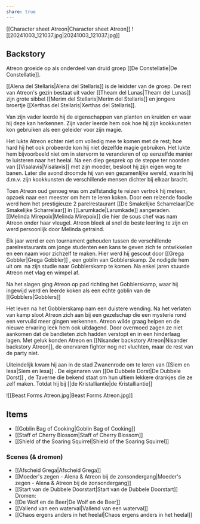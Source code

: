 ```yaml
---
share: true
---
```

[[Character sheet Atreon|Character sheet Atreon]]
![[20241003_121037.jpg|20241003_121037.jpg]]
## Backstory
Atreon groeide op als onderdeel van druid groep
[[De Constellatie|De Constellatie]]. 

[[Alena del Stellaris|Alena del Stellaris]] is de leidster van de groep. De rest van Atreon's gezin bestaat uit vader [[Theam del Lunas|Theam del Lunas]] zijn grote sibbel [[Merim del Stellaris|Merim del Stellaris]] en jongere broertje [[Xerthas del Stellaris|Xerthas del Stellaris]].

Van zijn vader leerde hij de eigenschappen van planten en kruiden en waar hij deze kan herkennen. Zijn vader leerde hem ook hoe hij zijn kookkunsten kon gebruiken als een geleider voor zijn magie. 

Het lukte Atreon echter niet om volledig mee te komen met de rest; hoe hard hij het ook probeerde kon hij niet dezelfde magie gebruiken. Het lukte hem bijvoorbeeld niet om in stervorm te veranderen of op eenzelfde manier te luisteren naar het heelal. Na een diep gesprek op de steppe ter noorden van [[Visalavis|Visalavis]] met zijn moeder, besloot hij zijn eigen weg te banen. Later die avond droomde hij van een gezamenlijke wereld, waarin hij d.m.v. zijn kookkunsten de verschillende mensen dichter bij elkaar bracht.

Toen Atreon oud genoeg was om zelfstandig te reizen vertrok hij meteen, opzoek naar een meester om hem te leren koken. Door een reizende foodie werd hem het prestigieuze 2 parelrestaurant [[De Smakelijke Scharrelaar|De Smakelijke Scharrelaar]] in [[Larumkade|Larumkade]] aangeraden. [[Melinda Mirepoix|Melinda Mirepoix]] die hier de sous chef was nam Atreon onder haar vleugel. Atreon bleek al snel de beste leerling te zijn en werd persoonlijk door Melinda getraind. 

Elk jaar werd er een tournament gehouden tussen de verschillende parelrestaurants om jonge studenten een kans te geven zich te ontwikkelen en een naam voor zichzelf te maken. Hier werd hij gescout door [[Grega Gobbler|Grega Gobbler]] , een goblin van Gobblerskamp. Ze nodigde hem uit om  na zijn studie naar Gobblerskamp te komen. Na enkel jaren stuurde Atreon met vlag en wimpel af.

Na het slagen ging Atreon op pad richting het Gobblerskamp, waar hij ingewijd werd en leerde koken als een echte goblin van de [[Gobblers|Gobblers]]

Het leven na het Gobblerskamp nam een duistere wending. Na het verlaten van kamp sloot Atreon zich aan bij een gezelschap die een mysterie rond een vervuild meer gingen verkennen. Atreon wilde graag helpen en de nieuwe ervaring leek hem ook uitdagend. Door overmoed zagen ze niet aankomen dat de bandieten zich hadden verstopt en in een hinderlaag lagen. Met geluk konden Atreon en [[Nisander backstory Atreon|Nisander backstory Atreon]], de onervaren fighter nog net vluchten, maar de rest van de party niet.

Uiteindelijk kwam hij aan in de stad Zwanenrode om te leren van [[Siem en Iesa|Siem en Iesa]] . De eigenaren van [[De Dubbele Dorst|De Dubbele Dorst]] , de Taverne die bekend staat om hun ultiem lekkere drankjes die ze zelf maken. Totdat hij bij [[de Kristalliantie|de Kristalliantie]]

![[Beast Forms Atreon.jpg|Beast Forms Atreon.jpg]]
## Items
* [[Goblin Bag of Cooking|Goblin Bag of Cooking]]
* [[Staff of Cherry Blossom|Staff of Cherry Blossom]]
* [[Shield of the Soaring Squirrel|Shield of the Soaring Squirrel]]

### Scenes (& dromen)
* [[Afscheid Grega|Afscheid Grega]]
* [[Moeder's zegen - Alena & Atreon bij de zonsondergang|Moeder's zegen - Alena & Atreon bij de zonsondergang]]
* [[Start van de Dubbele Doorstart|Start van de Dubbele Doorstart]]
Dromen:
* [[De Wolf en de Beer|De Wolf en de Beer]]
* [[Vallend van een waterval|Vallend van een waterval]]
* [[Chaos ergens anders in het heelal|Chaos ergens anders in het heelal]]
